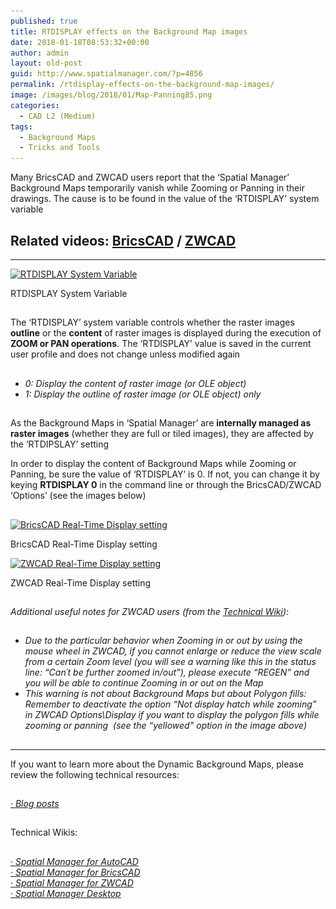 ```yaml
---
published: true
title: RTDISPLAY effects on the Background Map images
date: 2018-01-18T08:53:32+00:00
author: admin
layout: old-post
guid: http://www.spatialmanager.com/?p=4856
permalink: /rtdisplay-effects-on-the-background-map-images/
image: /images/blog/2018/01/Map-Panning85.png
categories:
  - CAD L2 (Medium)
tags:
  - Background Maps
  - Tricks and Tools
---
```

<p>
  Many BricsCAD and ZWCAD users report that the &#8216;Spatial Manager&#8217; Background Maps temporarily vanish while Zooming or Panning in their drawings. The cause is to be found in the value of the &#8216;RTDISPLAY&#8217; system variable<!--more-->
</p>

<h2>
  Related videos: <span><a href="https://youtu.be/ra5zQfTBvbs?rel=0" target="_blank" rel="nofollow"><span>BricsCAD</span></a></span> / <span><a href="https://youtu.be/gq_EmJusz6Q?rel=0" target="_blank" rel="nofollow"><span>ZWCAD</span></a></span>
</h2>

* * *

<div>
  <a href="/images/blog/2018/01/RTDISPLAY-Variable-and-Spatial-Manager-Maps.png" target="_blank" rel="nofollow"><img src="/images/blog/2018/01/RTDISPLAY-Variable-and-Spatial-Manager-Maps.png" alt="RTDISPLAY System Variable" width="331" height="307" srcset="/images/blog/2018/01/RTDISPLAY-Variable-and-Spatial-Manager-Maps.png 331w, /images/blog/2018/01/RTDISPLAY-Variable-and-Spatial-Manager-Maps-300x278.png 300w" sizes="(max-width: 331px) 100vw, 331px" /></a>
  
  <p>
    RTDISPLAY System Variable
  </p>
</div>

<h2>
</h2>

<p>
  The &#8216;RTDISPLAY&#8217; system variable controls whether the raster images <strong>outline</strong> or the <strong>content</strong> of raster images is displayed during the execution of<b> ZOOM or PAN operations</b>. The &#8216;RTDISPLAY&#8217; value is saved in the current user profile and does not change unless modified again
</p>

<h2>
</h2>

<ul>
  <li>
    <em>0: Display the content of raster image (or OLE object)</em>
  </li>
  <li>
    <em>1: Display the outline of raster image (or OLE object) only</em>
  </li>
</ul>

<h2>
</h2>

<p>
  As the Background Maps in &#8216;Spatial Manager&#8217; are <strong>internally managed as raster images</strong> (whether they are full or tiled images), they are affected by the &#8216;RTDIPSLAY&#8217; setting
</p>

<p>
  In order to display the content of Background Maps while Zooming or Panning, be sure the value of &#8216;RTDISPLAY&#8217; is 0. If not, you can change it by keying <strong>RTDISPLAY 0</strong> in the command line or through the BricsCAD/ZWCAD &#8216;Options&#8217; (see the images below)
</p>

<h2>
</h2>

<div>
  <a href="/images/blog/2018/01/BricsCAD-Real-Time-Display-setting.png" target="_blank" rel="nofollow"><img src="/images/blog/2018/01/BricsCAD-Real-Time-Display-setting.png" alt="BricsCAD Real-Time Display setting" width="582" height="398" srcset="/images/blog/2018/01/BricsCAD-Real-Time-Display-setting.png 582w, /images/blog/2018/01/BricsCAD-Real-Time-Display-setting-300x205.png 300w" sizes="(max-width: 582px) 100vw, 582px" /></a>
  
  <p>
    BricsCAD Real-Time Display setting
  </p>
</div>

<div>
  <a href="/images/blog/2018/01/ZWCAD-Real-Time-Display-setting.png" target="_blank" rel="nofollow"><img src="/images/blog/2018/01/ZWCAD-Real-Time-Display-setting.png" alt="ZWCAD Real-Time Display setting" width="647" height="396" srcset="/images/blog/2018/01/ZWCAD-Real-Time-Display-setting.png 647w, /images/blog/2018/01/ZWCAD-Real-Time-Display-setting-300x184.png 300w, /images/blog/2018/01/ZWCAD-Real-Time-Display-setting-624x382.png 624w" sizes="(max-width: 647px) 100vw, 647px" /></a>
  
  <p>
    ZWCAD Real-Time Display setting
  </p>
</div>

## 

_Additional useful notes for ZWCAD users (from the <a href="http://wiki.spatialmanager.com/index.php/Spatial_Manager™_for_ZWCAD" target="_blank" rel="nofollow">Technical Wiki</a>):_

## 

  * _Due to the particular behavior when Zooming in or out by using the mouse wheel in ZWCAD, if you cannot enlarge or reduce the view scale from a certain Zoom level (you will see a warning like this in the status line: &#8220;Can´t be further zoomed in/out&#8221;), please execute &#8220;REGEN&#8221; and you will be able to continue Zooming in or out on the Map_
  * _This warning is not about Background Maps but about Polygon fills: Remember to deactivate the option &#8220;Not display hatch while zooming&#8221; in ZWCAD Options\Display if you want to display the polygon fills while zooming or panning  (see the &#8220;yellowed&#8221; option in the image above)_

## 

* * *

<p>
  If you want to learn more about the Dynamic Background Maps, please review the following technical resources:
</p>

<h2>
</h2>

<span><em><a href="http://www.spatialmanager.com/tag/background-maps/" target="_blank" rel="nofollow">· Blog posts</a></em></span>

## 

Technical Wikis:

## 

<p>
  <em><a href="http://wiki.spatialmanager.com/index.php/Spatial_Manager%E2%84%A2_for_AutoCAD_-_FAQs:_Background_Maps_(%22Standard%22_and_%22Professional%22_editions_only)" target="_blank" rel="nofollow">· Spatial Manager for AutoCAD</a></em><br /> <a href="http://wiki.spatialmanager.com/index.php/Spatial_Manager%E2%84%A2_for_BricsCAD_-_FAQs:_Background_Maps_(%22Standard%22_and_%22Professional%22_editions_only)" target="_blank" rel="nofollow"><em>· Spatial Manager for BricsCAD<br /> </em></a><em><a href="http://wiki.spatialmanager.com/index.php/Spatial_Manager%E2%84%A2_for_ZWCAD_-_FAQs:_Background_Maps_(%22Standard%22_and_%22Professional%22_editions_only)" target="_blank" rel="nofollow">· Spatial Manager for ZWCAD<br /> </a><a href="http://wiki.spatialmanager.com/index.php/Spatial_Manager_Desktop%E2%84%A2_-_FAQs:_Background_Maps" target="_blank" rel="nofollow">· Spatial Manager Desktop</a></em>
</p>